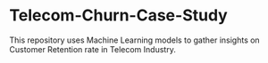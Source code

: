 # Telecom-Churn-Case-Study
This repository uses Machine Learning models to gather insights on Customer Retention rate in Telecom Industry.
